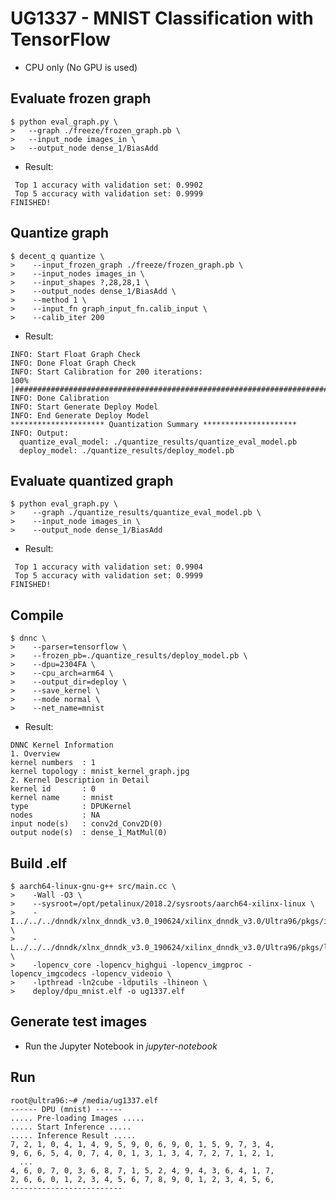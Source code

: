 # UG1337 - MNIST Classification with TensorFlow

- CPU only (No GPU is used)

## Evaluate frozen graph

```shell-session
$ python eval_graph.py \
>   --graph ./freeze/frozen_graph.pb \
>   --input_node images_in \
>   --output_node dense_1/BiasAdd
```

- Result:

```shell-session
 Top 1 accuracy with validation set: 0.9902
 Top 5 accuracy with validation set: 0.9999
FINISHED!
```

## Quantize graph

```shell-session
$ decent_q quantize \
>    --input_frozen_graph ./freeze/frozen_graph.pb \
>    --input_nodes images_in \
>    --input_shapes ?,28,28,1 \
>    --output_nodes dense_1/BiasAdd \
>    --method 1 \
>    --input_fn graph_input_fn.calib_input \
>    --calib_iter 200
```

- Result:

```shell-session
INFO: Start Float Graph Check
INFO: Done Float Graph Check
INFO: Start Calibration for 200 iterations:
100% |########################################################################################################|
INFO: Done Calibration
INFO: Start Generate Deploy Model
INFO: End Generate Deploy Model
********************* Quantization Summary *********************
INFO: Output:
  quantize_eval_model: ./quantize_results/quantize_eval_model.pb
  deploy_model: ./quantize_results/deploy_model.pb
```

## Evaluate quantized graph

```shell-session
$ python eval_graph.py \
>    --graph ./quantize_results/quantize_eval_model.pb \
>    --input_node images_in \
>    --output_node dense_1/BiasAdd
```

- Result:

```shell-session
 Top 1 accuracy with validation set: 0.9904
 Top 5 accuracy with validation set: 0.9999
FINISHED!
```

## Compile

```shell-session
$ dnnc \
>    --parser=tensorflow \
>    --frozen_pb=./quantize_results/deploy_model.pb \
>    --dpu=2304FA \
>    --cpu_arch=arm64 \
>    --output_dir=deploy \
>    --save_kernel \
>    --mode normal \
>    --net_name=mnist
```

- Result:

```shell-session
DNNC Kernel Information
1. Overview
kernel numbers  : 1
kernel topology : mnist_kernel_graph.jpg
2. Kernel Description in Detail
kernel id       : 0
kernel name     : mnist
type            : DPUKernel
nodes           : NA
input node(s)   : conv2d_Conv2D(0) 
output node(s)  : dense_1_MatMul(0) 
```

## Build .elf

```shell-session
$ aarch64-linux-gnu-g++ src/main.cc \
>    -Wall -O3 \
>    --sysroot=/opt/petalinux/2018.2/sysroots/aarch64-xilinx-linux \
>    -I../../../dnndk/xlnx_dnndk_v3.0_190624/xilinx_dnndk_v3.0/Ultra96/pkgs/include \
>    -L../../../dnndk/xlnx_dnndk_v3.0_190624/xilinx_dnndk_v3.0/Ultra96/pkgs/lib \
>    -lopencv_core -lopencv_highgui -lopencv_imgproc -lopencv_imgcodecs -lopencv_videoio \
>    -lpthread -ln2cube -ldputils -lhineon \
>    deploy/dpu_mnist.elf -o ug1337.elf
```

## Generate test images

- Run the Jupyter Notebook in _jupyter-notebook_

## Run

```shell-session
root@ultra96:~# /media/ug1337.elf
------ DPU (mnist) ------
..... Pre-loading Images .....
..... Start Inference .....
..... Inference Result .....
7, 2, 1, 0, 4, 1, 4, 9, 5, 9, 0, 6, 9, 0, 1, 5, 9, 7, 3, 4,
9, 6, 6, 5, 4, 0, 7, 4, 0, 1, 3, 1, 3, 4, 7, 2, 7, 1, 2, 1,
  ...
4, 6, 0, 7, 0, 3, 6, 8, 7, 1, 5, 2, 4, 9, 4, 3, 6, 4, 1, 7,
2, 6, 6, 0, 1, 2, 3, 4, 5, 6, 7, 8, 9, 0, 1, 2, 3, 4, 5, 6,
-------------------------
```
